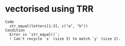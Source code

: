 # vectorised using TRR

    Code
      str_equal(letters[1:3], c("a", "b"))
    Condition
      Error in `str_equal()`:
      ! Can't recycle `x` (size 3) to match `y` (size 2).

